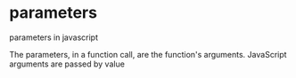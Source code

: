 # parameters

parameters in javascript

The parameters, in a function call, are the function's arguments. JavaScript arguments are passed by value
